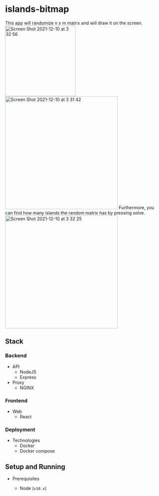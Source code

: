 # islands-bitmap
This app will randomize n x m matrix and will draw it on the screen.
<img width="227" alt="Screen Shot 2021-12-10 at 3 32 56" src="https://user-images.githubusercontent.com/46108499/145502187-94847cc8-51f5-45df-991b-18344c7d6e48.png">
<img width="363" alt="Screen Shot 2021-12-10 at 3 31 42" src="https://user-images.githubusercontent.com/46108499/145502115-f9a69835-7a74-426a-8a2c-c9dd781dd4c6.png">
Furthermore, you can find how many islands the random matrix has by pressing solve.
<img width="363" alt="Screen Shot 2021-12-10 at 3 32 25" src="https://user-images.githubusercontent.com/46108499/145502157-2a873d41-10e1-46e2-80ff-bdfbfa80b8dd.png">

## Stack

### Backend

- API
  - NodeJS
  - Express
- Proxy
  - NGINX

### Frontend

- Web
  - React

### Deployment

- Technologies
  - Docker
  - Docker compose

## Setup and Running

- Prerequisites

  - Node (`v10.x`)
